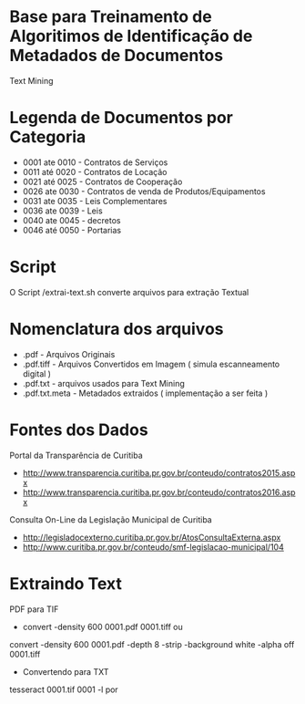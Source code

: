 
# Base para Treinamento de Algoritimos de Identificação de Metadados de Documentos

  Text Mining 

# Legenda de Documentos por Categoria
- 0001 ate 0010 - Contratos de Serviços
- 0011 até 0020 - Contratos de Locação
- 0021 até 0025 - Contratos de Cooperação
- 0026 ate 0030 - Contratos de venda de Produtos/Equipamentos 
- 0031 ate 0035 - Leis Complementares
- 0036 ate 0039 - Leis
- 0040 ate 0045 - decretos
- 0046 até 0050 - Portarias


# Script 

 O Script /extrai-text.sh converte arquivos para extração Textual



# Nomenclatura dos arquivos 
 - .pdf - Arquivos Originais
 - .pdf.tiff - Arquivos Convertidos em Imagem ( simula escanneamento digital )
 - .pdf.txt - arquivos usados para Text Mining
 - .pdf.txt.meta - Metadados extraidos ( implementação a ser feita )
 



# Fontes dos Dados

 Portal da Transparência de Curitiba 
 - http://www.transparencia.curitiba.pr.gov.br/conteudo/contratos2015.aspx
 - http://www.transparencia.curitiba.pr.gov.br/conteudo/contratos2016.aspx

 
 Consulta On-Line da Legislação Municipal de Curitiba
 - http://legisladocexterno.curitiba.pr.gov.br/AtosConsultaExterna.aspx
 - http://www.curitiba.pr.gov.br/conteudo/smf-legislacao-municipal/104


# Extraindo Text

PDF para TIF 
 - convert -density 600 0001.pdf 0001.tiff
  ou 
 
 convert -density 600  0001.pdf -depth 8 -strip -background white -alpha off 0001.tiff

 - Convertendo para TXT

  tesseract 0001.tif 0001 -l por










